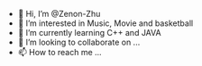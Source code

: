 - 👋 Hi, I’m @Zenon-Zhu
- 👀 I’m interested in Music, Movie and basketball
- 🌱 I’m currently learning C++ and JAVA
- 💞️ I’m looking to collaborate on ...
- 📫 How to reach me ...

<!---
Zenon-Zhu/Zenon-Zhu is a ✨ special ✨ repository because its `README.md` (this file) appears on your GitHub profile.
You can click the Preview link to take a look at your changes.
--->
